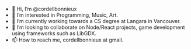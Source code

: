 - 👋 Hi, I’m @cordellbonnieux
- 👀 I’m interested in Programming, Music, Art.
- 🌱 I’m currently working towards a CS degree at Langara in Vancouver.
- 💞️ I’m looking to collaborate on Node/React projects, game development using frameworks such as LibGDX.
- 📫 How to reach me, cordellbonnieux at gmail.
